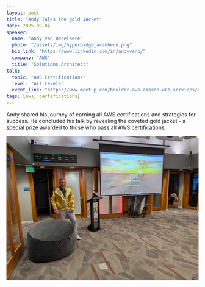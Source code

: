 ```yaml
---
layout: post
title: "Andy Talks the gold Jacket"
date: 2025-09-04
speaker:
  name: "Andy Van Becelaere"
  photo: "/assets/img/hyperbadge_avanbece.png"
  bio_link: "https://www.linkedin.com/in/andyvanb/"
  company: "AWS"
  title: "Solutions Architect"
talk:
  topic: "AWS Certifications"
  level: "All Levels"
  event_link: "https://www.meetup.com/boulder-aws-amazon-web-services/events/310711448/"
tags: [aws, certifications]
---
```


Andy shared his journey of earning all AWS certifications and strategies for success. He concluded his talk by revealing the coveted gold jacket - a special prize awarded to those who pass all AWS certifications.



![](/assets/img/andy_gold_jacket.jpg)